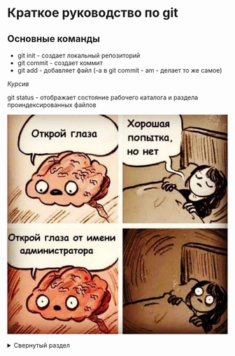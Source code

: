 # Краткое руководство по git
## Основные команды
* git init - создает локальный репозиторий
* git commit - создает коммит
* git add - добавляет файл (-а в git commit - am - делает то же самое)

*Курсив*

git status - отображает состояние рабочего каталога и раздела проиндексированных файлов

![шутка](photo_2023-06-06_09-02-57.jpg)

<details>
<summary>Свернутый раздел</summary>

| Rank | Languages |
|-----:|-----------|
|     1| Javascript|
|     2| Python    |
|     3| SQL       |

</details>
